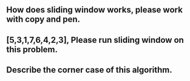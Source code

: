 ## How does sliding window works, please work with copy and pen.

## [5,3,1,7,6,4,2,3], Please run sliding window on this problem.

## Describe the corner case of this algorithm.

